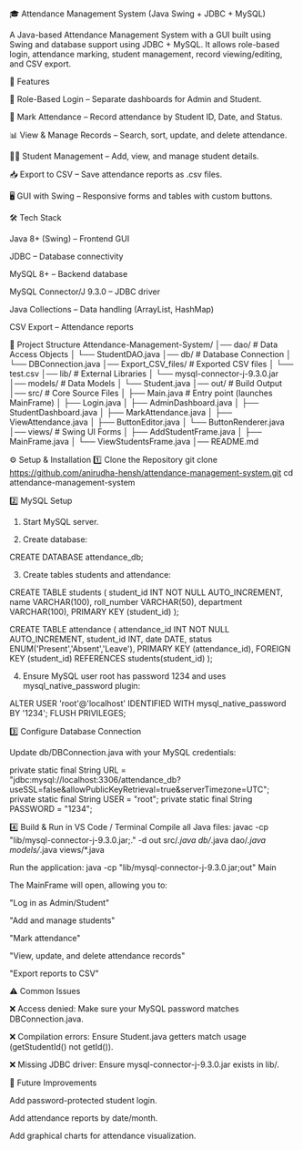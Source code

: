 🎓 Attendance Management System (Java Swing + JDBC + MySQL)

A Java-based Attendance Management System with a GUI built using Swing and database support using JDBC + MySQL.
It allows role-based login, attendance marking, student management, record viewing/editing, and CSV export.

🚀 Features

🔑 Role-Based Login – Separate dashboards for Admin and Student.

📝 Mark Attendance – Record attendance by Student ID, Date, and Status.

📊 View & Manage Records – Search, sort, update, and delete attendance.

🧑‍🎓 Student Management – Add, view, and manage student details.

📥 Export to CSV – Save attendance reports as .csv files.

🖥️ GUI with Swing – Responsive forms and tables with custom buttons.

🛠️ Tech Stack

Java 8+ (Swing) – Frontend GUI

JDBC – Database connectivity

MySQL 8+ – Backend database

MySQL Connector/J 9.3.0 – JDBC driver

Java Collections – Data handling (ArrayList, HashMap)

CSV Export – Attendance reports

📂 Project Structure
Attendance-Management-System/
│── dao/                 # Data Access Objects
│   └── StudentDAO.java
│── db/                  # Database Connection
│   └── DBConnection.java
│── Export_CSV_files/    # Exported CSV files
│   └── test.csv
│── lib/                 # External Libraries
│   └── mysql-connector-j-9.3.0.jar
│── models/              # Data Models
│   └── Student.java
│── out/                 # Build Output
│── src/                 # Core Source Files
│   ├── Main.java           # Entry point (launches MainFrame)
│   ├── Login.java
│   ├── AdminDashboard.java
│   ├── StudentDashboard.java
│   ├── MarkAttendance.java
│   ├── ViewAttendance.java
│   ├── ButtonEditor.java
│   └── ButtonRenderer.java
│── views/               # Swing UI Forms
│   ├── AddStudentFrame.java
│   ├── MainFrame.java
│   └── ViewStudentsFrame.java
│── README.md

⚙️ Setup & Installation
1️⃣ Clone the Repository
git clone https://github.com/anirudha-hensh/attendance-management-system.git
cd attendance-management-system

2️⃣ MySQL Setup

1. Start MySQL server.

2. Create database:

CREATE DATABASE attendance_db;


3. Create tables students and attendance:

CREATE TABLE students (
    student_id INT NOT NULL AUTO_INCREMENT,
    name VARCHAR(100),
    roll_number VARCHAR(50),
    department VARCHAR(100),
    PRIMARY KEY (student_id)
);

CREATE TABLE attendance (
    attendance_id INT NOT NULL AUTO_INCREMENT,
    student_id INT,
    date DATE,
    status ENUM('Present','Absent','Leave'),
    PRIMARY KEY (attendance_id),
    FOREIGN KEY (student_id) REFERENCES students(student_id)
);


4. Ensure MySQL user root has password 1234 and uses mysql_native_password plugin:

ALTER USER 'root'@'localhost' IDENTIFIED WITH mysql_native_password BY '1234';
FLUSH PRIVILEGES;

3️⃣ Configure Database Connection

Update db/DBConnection.java with your MySQL credentials:

private static final String URL = "jdbc:mysql://localhost:3306/attendance_db?useSSL=false&allowPublicKeyRetrieval=true&serverTimezone=UTC";
private static final String USER = "root";
private static final String PASSWORD = "1234";

4️⃣ Build & Run in VS Code / Terminal
Compile all Java files:
javac -cp "lib/mysql-connector-j-9.3.0.jar;." -d out src/*.java db/*.java dao/*.java models/*.java views/*.java

Run the application:
java -cp "lib/mysql-connector-j-9.3.0.jar;out" Main


The MainFrame will open, allowing you to:

"Log in as Admin/Student"

"Add and manage students"

"Mark attendance"

"View, update, and delete attendance records"

"Export reports to CSV"

⚠️ Common Issues

❌ Access denied: Make sure your MySQL password matches DBConnection.java.

❌ Compilation errors: Ensure Student.java getters match usage (getStudentId() not getId()).

❌ Missing JDBC driver: Ensure mysql-connector-j-9.3.0.jar exists in lib/.

🎯 Future Improvements

Add password-protected student login.

Add attendance reports by date/month.

Add graphical charts for attendance visualization.